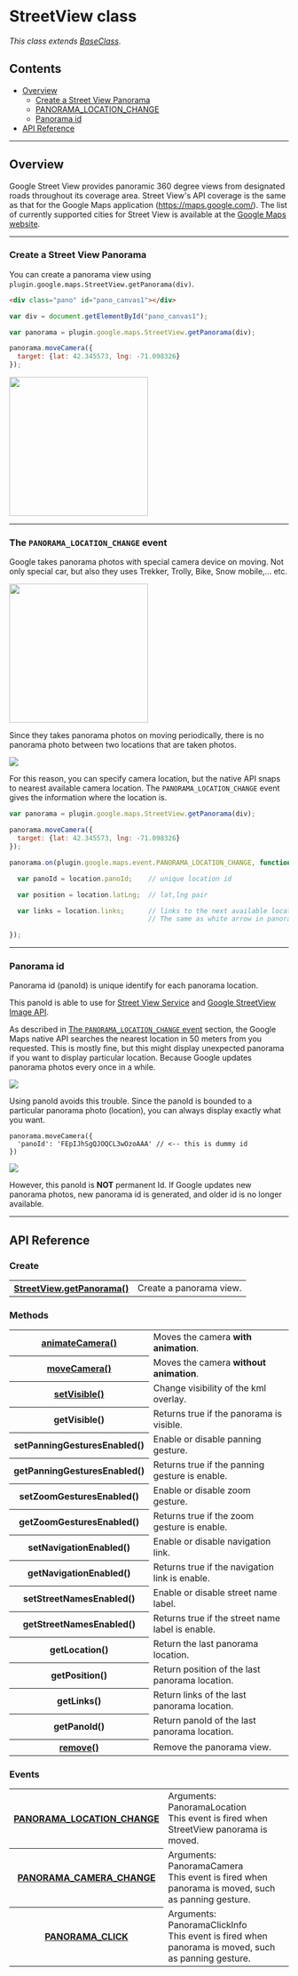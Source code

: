 # StreetView class

_This class extends [BaseClass](../BaseClass/README.md)_.

## Contents

  - <a href="#overview">Overview</a>
    - <a href="#create-a-streetview-panorama">Create a Street View Panorama</a>
    - <a href="#the-panorama_location_change-event">PANORAMA_LOCATION_CHANGE</a>
    - <a href="#panorama-id">Panorama id</a>
  - <a href="#api-reference">API Reference</a>

------------


## Overview

Google Street View provides panoramic 360 degree views from designated roads throughout its coverage area.
Street View's API coverage is the same as that for the Google Maps application (https://maps.google.com/).
The list of currently supported cities for Street View is available at the [Google Maps website](https://www.google.com/streetview/understand/#where).



------------

### Create a Street View Panorama

You can create a panorama view using `plugin.google.maps.StreetView.getPanorama(div)`.

```html
<div class="pano" id="pano_canvas1"></div>
```

```js
var div = document.getElementById("pano_canvas1");

var panorama = plugin.google.maps.StreetView.getPanorama(div);

panorama.moveCamera({
  target: {lat: 42.345573, lng: -71.098326}
});
```

<img src="getPanorama/image1.png" width="250">


------------

### The `PANORAMA_LOCATION_CHANGE` event

Google takes panorama photos with special camera device on moving.
Not only special car, but also they uses Trekker, Trolly, Bike, Snow mobile,... etc.

<img src="device-car.jpg" width="250" >

Since they takes panorama photos on moving periodically, there is no panorama photo between two locations that are taken photos.

<img src="take_panorama1.png" >

For this reason, you can specify camera location, but the native API snaps to nearest available camera location.
The `PANORAMA_LOCATION_CHANGE` event gives the information where the location is.

```js
var panorama = plugin.google.maps.StreetView.getPanorama(div);

panorama.moveCamera({
  target: {lat: 42.345573, lng: -71.098326}
});

panorama.on(plugin.google.maps.event.PANORAMA_LOCATION_CHANGE, function(location) {

  var panoId = location.panoId;    // unique location id

  var position = location.latLng;  // lat,lng pair

  var links = location.links;      // links to the next available locations.
                                   // The same as white arrow in panorama.

});

```


------------

### Panorama id

Panorama id (panoId) is unique identify for each panorama location.

This panoId is able to use for [Street View Service](https://developers.google.com/maps/documentation/javascript/streetview) and [Google StreetView Image API](https://developers.google.com/maps/documentation/streetview/intro).

As described in [The `PANORAMA_LOCATION_CHANGE` event](#the-panorama_location_change-event) section, the Google Maps native API searches the nearest location in 50 meters from you requested. This is mostly fine, but this might display unexpected panorama if you want to display particular location. Because Google updates panorama photos every once in a while.

<img src="take_panorama2.png" >

Using panoId avoids this trouble. Since the panoId is bounded to a particular panorama photo (location), you can always display exactly what you want.

```
panorama.moveCamera({
  'panoId': 'FEpIJhSgQJOQCL3wOzoAAA' // <-- this is dummy id
})
```

<img src="take_panorama3.png" >

However, this panoId is **NOT** permanent Id. If Google updates new panorama photos, new panorama id is generated, and older id is no longer available.

------------------------------------------------------------

## API Reference


### Create

<table>
    <tr>
        <th><a href="./getPanorama/README.md">StreetView.getPanorama()</a></th>
        <td>Create a panorama view.</td>
    </tr>
</table>

### Methods

<table>
  <tr>
      <th><a href="./animateCamera/README.md">animateCamera()</a></th>
      <td>Moves the camera <b>with animation</b>.</td>
  </tr>
  <tr>
      <th><a href="./moveCamera/README.md">moveCamera()</a></th>
      <td>Moves the camera <b>without animation</b>.</td>
  </tr>
  <tr>
      <th><a href="./setVisible/README.md">setVisible()</a></th>
      <td>Change visibility of the kml overlay.</td>
  </tr>
  <tr>
      <th>getVisible()</th>
      <td>Returns true if the panorama is visible.</td>
  </tr>
  <tr>
      <th>setPanningGesturesEnabled()</th>
      <td>Enable or disable panning gesture.</td>
  </tr>
  <tr>
      <th>getPanningGesturesEnabled()</th>
      <td>Returns true if the panning gesture is enable.</td>
  </tr>
  <tr>
      <th>setZoomGesturesEnabled()</th>
      <td>Enable or disable zoom gesture.</td>
  </tr>
  <tr>
      <th>getZoomGesturesEnabled()</th>
      <td>Returns true if the zoom gesture is enable.</td>
  </tr>
  <tr>
      <th>setNavigationEnabled()</th>
      <td>Enable or disable navigation link.</td>
  </tr>
  <tr>
      <th>getNavigationEnabled()</th>
      <td>Returns true if the navigation link is enable.</td>
  </tr>
  <tr>
      <th>setStreetNamesEnabled()</th>
      <td>Enable or disable street name label.</td>
  </tr>
  <tr>
      <th>getStreetNamesEnabled()</th>
      <td>Returns true if the street name label is enable.</td>
  </tr>
  <tr>
      <th>getLocation()</th>
      <td>Return the last panorama location.</td>
  </tr>
  <tr>
      <th>getPosition()</th>
      <td>Return position of the last panorama location.</td>
  </tr>
  <tr>
      <th>getLinks()</th>
      <td>Return links of the last panorama location.</td>
  </tr>
  <tr>
      <th>getPanoId()</th>
      <td>Return panoId of the last panorama location.</td>
  </tr>
  <tr>
    <th><a href="./remove/README.md">remove()</a></th>
    <td>Remove the panorama view.</td>
  </tr>
</table>

### Events
<table>
  <tr>
    <th><a href="./PANORAMA_LOCATION_CHANGE/README.md">PANORAMA_LOCATION_CHANGE</a></th>
    <td>Arguments:  PanoramaLocation<br>This event is fired when StreetView panorama is moved.</td>
  </tr>
  <tr>
    <th><a href="./PANORAMA_CAMERA_CHANGE/README.md">PANORAMA_CAMERA_CHANGE</a></th>
    <td>Arguments:  PanoramaCamera<br>This event is fired when panorama is moved, such as panning gesture.</td>
  </tr>
  <tr>
    <th><a href="./PANORAMA_CLICK/README.md">PANORAMA_CLICK</a></th>
    <td>Arguments:  PanoramaClickInfo<br>This event is fired when panorama is moved, such as panning gesture.</td>
  </tr>
</table>
